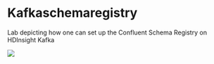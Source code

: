 # Kafkaschemaregistry
Lab depicting how one can set up the Confluent Schema Registry on HDInsight Kafka 

<img src="https://aka.ms/deploytoazurebutton"/>


<!--stackedit_data:
eyJoaXN0b3J5IjpbMjcwNTM5NjY5XX0=
-->